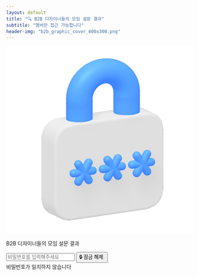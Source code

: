 ```yaml
---
layout: default
title: "🔍 B2B 디자이너들의 모임 설문 결과"
subtitle: "멤버만 접근 가능합니다"
header-img: "b2b_graphic_cover_600x300.png"
---
```

<script>
    window.onload = function() {
        document.getElementById('c-header').remove();
        document.getElementById('c-footer').remove();
    };
</script>
<div class="o-wrapper">
    <div class="o-grid">
        <div class="m-center">
            <img src="./lock-left.png" class="survey-image">
            <p class="survey-title">B2B 디자이너들의 모임 설문 결과</p>
            <input id="passwordInput" name="passwordInput" placeholder="비밀번호를 입력해주세요" type="password">
            <input type="button" id="passwordSubmit" value="🔒 잠금 해제 " onclick="verification()">
        </div>
    </div>
</div>
<div id="snackbar">비밀번호가 일치하지 않습니다</div>